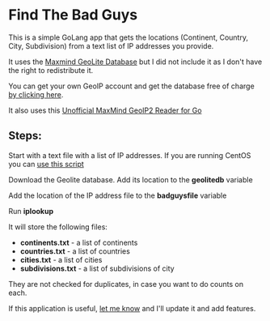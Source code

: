 # Find The Bad Guys

This is a simple GoLang app that gets the locations (Continent, Country, City, Subdivision) from a text list of IP addresses you provide. 

It uses the [Maxmind GeoLite Database](https://dev.maxmind.com/geoip/geoip2/geolite2/) but I did not include it as I don't have the right to redistribute it. 

You can get your own GeoIP account and get the database free of charge [by clicking here](https://www.maxmind.com/en/geolite2/signup).

It also uses this [Unofficial MaxMind GeoIP2 Reader for Go](https://github.com/oschwald/geoip2-golang)

## Steps:

Start with a text file with a list of IP addresses. If you are running CentOS you can [use this script](https://gist.github.com/JeremyMorgan/94af88899785ea725a55a382f3fd209b)

Download the Geolite database. Add its location to the **geolitedb** variable

Add the location of the IP address file to the **badguysfile** variable

Run **iplookup**

It will store the following files:

- **continents.txt** - a list of continents
- **countries.txt** - a list of countries
- **cities.txt** - a list of cities
- **subdivisions.txt** - a list of subdivisions of city


They are not checked for duplicates, in case you want to do counts on each. 

If this application is useful, [let me know](https://twitter.com/JeremyCMorgan) and I'll update it and add features. 

